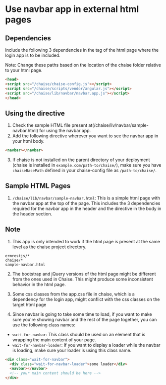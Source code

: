 # Use navbar app in external html pages

## Dependencies
Include the following 3 dependencies in the <head> tag of the html page where the login app is to be included.

Note: Change these paths based on the location of the chaise folder relative to your html page.
```html
<head>
<script src="/chaise/chaise-config.js"></script>
<script src="/chaise/scripts/vendor/angular.js"></script>
<script src="/chaise/lib/navbar/navbar.app.js"></script>
</head>
```
## Using the <navbar> directive
1. Check the sample HTML file present at(/chaise/liv/navbar/sample-navbar.html) for using the navbar app.
2. Add the following directive wherever you want to see the navbar app in your html body.
```html
<navbar></navbar>
```
3. If chaise is not installed on the parent directory of your deployment (chaise is installed in `example.com/path-to/chaise/`), make sure you have `chaiseBasePath` defined in your chaise-config file as `/path-to/chaise/`.

## Sample HTML Pages
1. `/chaise/lib/navbar/sample-navbar.html`:
    This is a simple html page with the navbar app at the top of the page. This includes the 3 dependencies required for the navbar app in the header and the <navbar> directive in the body in the header section.

## Note
1. This app is only intended to work if the html page is present at the same level as the chaise project directory.
```
ermrestjs/*
chaise/*
sample-navbar.html
```

2. The bootstrap and jQuery versions of the html page might be different from the ones used in Chaise. This might produce some inconsistent behavior in the html page.

3. Some css classes from the app.css file in chaise, which is a dependency for the login app, might conflict with the css classes on the target html page

4. Since navbar is going to take some time to load, if you want to make sure you're showing navbar and the rest of the page together, you can use the following class names:
  - `wait-for-navbar`: This class should be used on an element that is wrapping the main content of your page.
  - `wait-for-navbar-loader`: If you want to display a loader while the navbar is loading, make sure your loader is using this class name.
  ```html
  <div class="wait-for-navbar">
    <div class="wait-for-navbar-loader">some loader</div>
    <navbar></navbar>
    <!-- your main content should be here -->
  </div>
  ```
